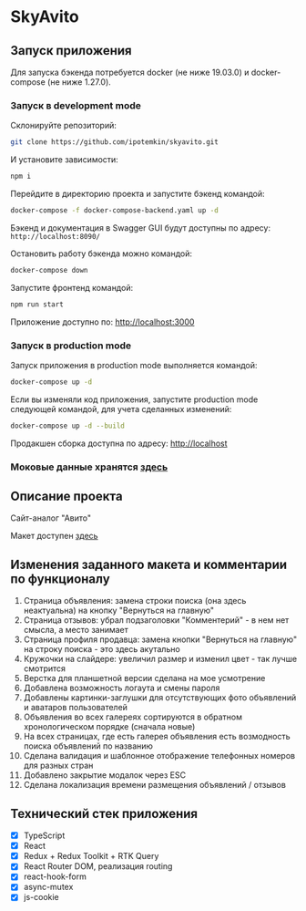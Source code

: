 # SkyAvito

## Запуск приложения

Для запуска бэкенда потребуется docker (не ниже 19.03.0) и docker-compose (не ниже 1.27.0).

### Запуск в development mode

Склонируйте репозиторий:

```sh
git clone https://github.com/ipotemkin/skyavito.git
```

И установите зависимости:
```sh
npm i
```

Перейдите в директорию проекта и запустите бэкенд командой:

```sh
docker-compose -f docker-compose-backend.yaml up -d
```

Бэкенд и документация в Swagger GUI будут доступны по адресу: `http://localhost:8090/`

Остановить работу бэкенда можно командой:

```sh
docker-compose down
```

Запустите фронтенд командой:

```sh
npm run start
```

Приложение доступно по: [http://localhost:3000](http://localhost:3000)

### Запуск в production mode

Запуск приложения в production mode выполняется командой:

```sh
docker-compose up -d
```

Если вы изменяли код приложения, запустите production mode следующей командой, для учета сделанных изменений:

```sh
docker-compose up -d --build
```

Продакшен сборка доступна по адресу: [http://localhost](http://localhost)


### Моковые данные хранятся [здесь](/data)


## Описание проекта

Сайт-аналог "Авито"

Макет доступен [здесь](https://www.figma.com/file/ISqzPS7Sym7V004jFo5buE/%D0%A1%D0%B0%D0%B9%D1%82-%D0%B0%D0%BD%D0%B0%D0%BB%D0%BE%D0%B3-%D0%90%D0%B2%D0%B8%D1%82%D0%BE?node-id=0%3A1&t=TkHwMTtpkVn5B1xD-0)

## Изменения заданного макета и комментарии по функционалу

1. Страница объявления: замена строки поиска (она здесь неактуальна) на кнопку "Вернуться на главную"
2. Страница отзывов: убрал подзаголовки "Комментерий" - в нем нет смысла, а место занимает
3. Страница профиля продавца: замена кнопки "Вернуться на главную" на строку поиска - это здесь акутально
4. Кружочки на слайдере: увеличил размер и изменил цвет - так лучше смотрится
5. Верстка для планшетной версии сделана на мое усмотрение
6. Добавлена возможность логаута и смены пароля
7. Добавлены картинки-заглушки для отсутствующих фото объявлений и аватаров пользователей
8. Объявления во всех галереях сортируются в обратном хронологическом порядке (сначала новые)
9. На всех страницах, где есть галерея объявления есть возмодность поиска объявлений по названию
10. Сделана валидация и шаблонное отображение телефонных номеров для разных стран
11. Добавлено закрытие модалок через ESC
12. Сделана локализация времени размещения объявлений / отзывов

## Технический стек приложения

- [x] TypeScript
- [x] React
- [x] Redux + Redux Toolkit + RTK Query
- [x] React Router DOM, реализация routing
- [x] react-hook-form
- [x] async-mutex
- [x] js-cookie
